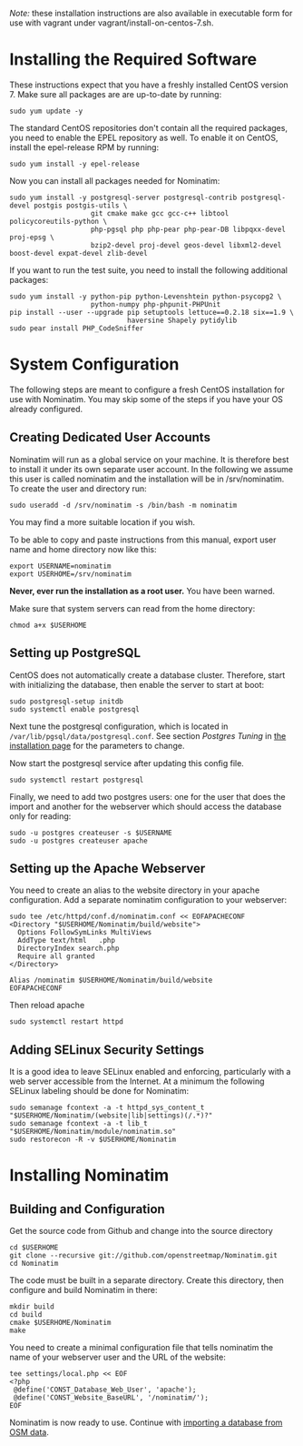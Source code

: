 
*Note:* these installation instructions are also available in executable
        form for use with vagrant under vagrant/install-on-centos-7.sh.

Installing the Required Software
================================

These instructions expect that you have a freshly installed CentOS version 7.
Make sure all packages are are up-to-date by running:

    sudo yum update -y

The standard CentOS repositories don't contain all the required packages,
you need to enable the EPEL repository as well. To enable it on CentOS,
install the epel-release RPM by running:

    sudo yum install -y epel-release

Now you can install all packages needed for Nominatim:

    sudo yum install -y postgresql-server postgresql-contrib postgresql-devel postgis postgis-utils \
                        git cmake make gcc gcc-c++ libtool policycoreutils-python \
                        php-pgsql php php-pear php-pear-DB libpqxx-devel proj-epsg \
                        bzip2-devel proj-devel geos-devel libxml2-devel boost-devel expat-devel zlib-devel

If you want to run the test suite, you need to install the following
additional packages:

    sudo yum install -y python-pip python-Levenshtein python-psycopg2 \
                        python-numpy php-phpunit-PHPUnit
    pip install --user --upgrade pip setuptools lettuce==0.2.18 six==1.9 \
                                 haversine Shapely pytidylib
    sudo pear install PHP_CodeSniffer


System Configuration
====================

The following steps are meant to configure a fresh CentOS installation
for use with Nominatim. You may skip some of the steps if you have your
OS already configured.

Creating Dedicated User Accounts
--------------------------------

Nominatim will run as a global service on your machine. It is therefore
best to install it under its own separate user account. In the following
we assume this user is called nominatim and the installation will be in
/srv/nominatim. To create the user and directory run:

    sudo useradd -d /srv/nominatim -s /bin/bash -m nominatim

You may find a more suitable location if you wish.

To be able to copy and paste instructions from this manual, export
user name and home directory now like this:

    export USERNAME=nominatim
    export USERHOME=/srv/nominatim

**Never, ever run the installation as a root user.** You have been warned.

Make sure that system servers can read from the home directory:

    chmod a+x $USERHOME

Setting up PostgreSQL
---------------------

CentOS does not automatically create a database cluster. Therefore, start
with initializing the database, then enable the server to start at boot:

    sudo postgresql-setup initdb
    sudo systemctl enable postgresql


Next tune the postgresql configuration, which is located in 
`/var/lib/pgsql/data/postgresql.conf`. See section *Postgres Tuning* in
[the installation page](Installation.md) for the parameters to change.

Now start the postgresql service after updating this config file.

    sudo systemctl restart postgresql


Finally, we need to add two postgres users: one for the user that does
the import and another for the webserver which should access the database
only for reading:


    sudo -u postgres createuser -s $USERNAME
    sudo -u postgres createuser apache


Setting up the Apache Webserver
-------------------------------

You need to create an alias to the website directory in your apache
configuration. Add a separate nominatim configuration to your webserver:

```
sudo tee /etc/httpd/conf.d/nominatim.conf << EOFAPACHECONF
<Directory "$USERHOME/Nominatim/build/website">
  Options FollowSymLinks MultiViews
  AddType text/html   .php
  DirectoryIndex search.php
  Require all granted
</Directory>

Alias /nominatim $USERHOME/Nominatim/build/website
EOFAPACHECONF
```




Then reload apache


    sudo systemctl restart httpd


Adding SELinux Security Settings
--------------------------------

It is a good idea to leave SELinux enabled and enforcing, particularly
with a web server accessible from the Internet. At a minimum the
following SELinux labeling should be done for Nominatim:

    sudo semanage fcontext -a -t httpd_sys_content_t "$USERHOME/Nominatim/(website|lib|settings)(/.*)?"
    sudo semanage fcontext -a -t lib_t "$USERHOME/Nominatim/module/nominatim.so"
    sudo restorecon -R -v $USERHOME/Nominatim


Installing Nominatim
====================

Building and Configuration
--------------------------

Get the source code from Github and change into the source directory



    cd $USERHOME
    git clone --recursive git://github.com/openstreetmap/Nominatim.git
    cd Nominatim





The code must be built in a separate directory. Create this directory,
then configure and build Nominatim in there:

    mkdir build
    cd build
    cmake $USERHOME/Nominatim
    make

You need to create a minimal configuration file that tells nominatim
the name of your webserver user and the URL of the website:

```
tee settings/local.php << EOF
<?php
 @define('CONST_Database_Web_User', 'apache');
 @define('CONST_Website_BaseURL', '/nominatim/');
EOF
```


Nominatim is now ready to use. Continue with
[importing a database from OSM data](Import_and_update.md).
